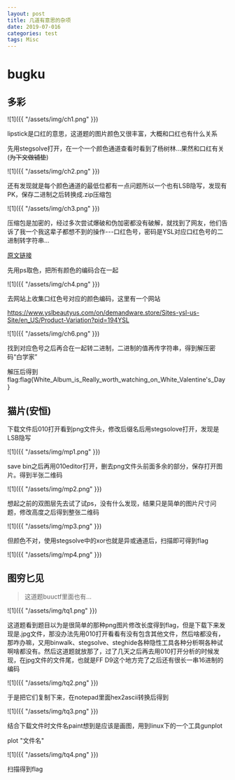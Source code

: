 ```yaml
---
layout: post
title: 几道有意思的杂项
date: 2019-07-016
categories: test
tags: Misc
---
```


# bugku

## 多彩

![1]({{ "/assets/img/ch1.png" }})

lipstick是口红的意思，这道题的图片颜色又很丰富，大概和口红也有什么关系

先用stegsolve打开，在一个一个颜色通道查看时看到了杨树林...果然和口红有关(~~为下文做铺垫~~)

![1]({{ "/assets/img/ch2.png" }})

还有发现就是每个颜色通道的最低位都有一点问题所以一个也有LSB隐写，发现有PK，保存二进制之后转换成.zip压缩包

![1]({{ "/assets/img/ch3.png" }})

压缩包是加密的，经过多次尝试爆破和伪加密都没有破解，就找到了网友，他们告诉了我一个我这辈子都想不到的操作---口红色号，密码是YSL对应口红色号的二进制转字符串...

<a href="https://blog.csdn.net/x947955250/article/details/82805575" target="_blank">原文链接</a>

先用ps取色，把所有颜色的编码合在一起

![1]({{ "/assets/img/ch4.png" }})

去网站上收集口红色号对应的颜色编码，这里有一个网站

<a href ="https://www.yslbeautyus.com/on/demandware.store/Sites-ysl-us-Site/en_US/Product-Variation?pid=194YSL" target="_blank">https://www.yslbeautyus.com/on/demandware.store/Sites-ysl-us-Site/en_US/Product-Variation?pid=194YSL</a>

![1]({{ "/assets/img/ch6.png" }})

找到对应色号之后再合在一起转二进制，二进制的值再传字符串，得到解压密码“白学家”

解压后得到flag:flag{White_Album_is_Really_worth_watching_on_White_Valentine's_Day}

## 猫片(安恒)

下载文件后010打开看到png文件头，修改后缀名后用stegsolove打开，发现是LSB隐写

![1]({{ "/assets/img/mp1.png" }})

save bin之后再用010editor打开，删去png文件头前面多余的部分，保存打开图片。得到半张二维码

![1]({{ "/assets/img/mp2.png" }})

想起之前的双图层先去试了试ps，没有什么发现，结果只是简单的图片尺寸问题，修改高度之后得到整张二维码

![1]({{ "/assets/img/mp3.png" }})

但颜色不对，使用stegsolve中的xor也就是异或通道后，扫描即可得到flag

![1]({{ "/assets/img/mp4.png" }})

## 图穷匕见

> 这道题buuctf里面也有...

![1]({{ "/assets/img/tq1.png" }})

这道题看到题目以为是很简单的那种png图片修改长度得到flag，但是下载下来发现是.jpg文件，那没办法先用010打开看看有没有包含其他文件，然后啥都没有，那咋办嘛，又用binwalk、stegsolve、steghide各种隐性工具各种分析啊各种试啊啥都没有。然后这道题就放那了，过了几天之后再去用010打开分析的时候发现，在jpg文件的文件尾，也就是FF D9这个地方完了之后还有很长一串16进制的编码

![1]({{ "/assets/img/tq2.png" }})

于是把它们复制下来，在notepad里面hex2ascii转换后得到

![1]({{ "/assets/img/tq3.png" }})

结合下载文件时文件名paint想到是应该是画图，用到linux下的一个工具gunplot

plot "文件名"

![1]({{ "/assets/img/tq4.png" }})

扫描得到flag





























